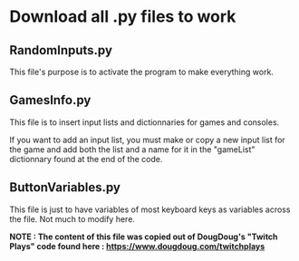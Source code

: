 # Download all .py files to work

## RandomInputs.py
This file's purpose is to activate the program to make everything work.

## GamesInfo.py
This file is to insert input lists and dictionnaries for games and consoles. 

If you want to add an input list, you must make or copy a new input list for the game and add both the list and a name for it in the "gameList" dictionnary found at the end of the code.

## ButtonVariables.py
This file is just to have variables of most keyboard keys as variables across the file. Not much to modify here.

**NOTE : The content of this file was copied out of DougDoug's "Twitch Plays" code found here : https://www.dougdoug.com/twitchplays**
